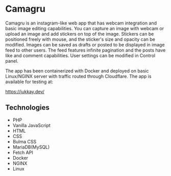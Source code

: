 
# Camagru

Camagru is an instagram-like web app that has webcam integration and basic image editing capabilities. You can capture an image with webcam or upload an image and add stickers on top of the image. Stickers can be positioned freely with mouse, and the sticker's size and opacity can be modified. Images can be saved as drafts or posted to be displayed in image feed to other users. The feed features infinite pagination and the posts have like and comment capabilities. User settings can be modified in Control panel.

The app has been containerized with Docker and deployed on basic Linux/NGINX server with traffic routed through Cloudflare. The app is available for testing at:

https://jukkay.dev/

## Technologies
- PHP
- Vanilla JavaScript
- HTML
- CSS
- Bulma CSS
- MariaDB(MySQL)
- Fetch API
- Docker
- NGINX
- Linux

